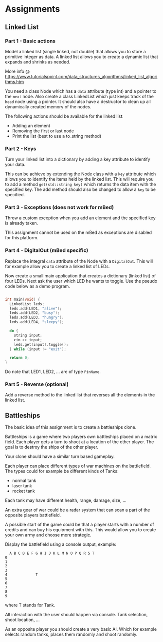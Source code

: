 # Assignments

## Linked List

### Part 1 - Basic actions

Model a linked list (single linked, not double) that allows you to store a primitive integer as data.
A linked list allows you to create a dynamic list that expands and shrinks as needed.

More info @ https://www.tutorialspoint.com/data_structures_algorithms/linked_list_algorithms.htm

You need a class Node which has a `data` attribute (type int) and a pointer to the `next` node.
Also create a class LinkedList which just keeps track of the `head` node using a pointer. It should also
have a destructor to clean up all dynamically created memory of the nodes.

The following actions should be available for the linked list:
* Adding an element
* Removing the first or last node
* Print the list (best to use a to_string method)

### Part 2 - Keys

Turn your linked list into a dictionary by adding a key attribute to identify your data.

This can be achieve by extending the Node class with a `key` attribute which allows you to identify the items held by the linked list.
This will require you to add a method `get(std::string key)` which returns the data item with the specified key.
The add method should also be changed to allow a `key` to be specified.

### Part 3 - Exceptions (does not work for mBed)

Throw a custom exception when you add an element and the specified key is already taken.

This assignment cannot be used on the mBed as exceptions are disabled for this platform.

### Part 4 - DigitalOut (mBed specific)

Replace the integral `data` attribute of the Node with a `DigitalOut`. This will for example allow you to create a linked list of LEDs.

Now create a small main application that creates a dictionary (linked list) of four LEDs. Next ask the user which LED he wants to toggle. Use the pseudo code below as a demo program.

```c++

int main(void) {
  LinkedList leds;
  leds.add(LED1, "alive");
  leds.add(LED2, "busy");
  leds.add(LED3, "hungry");
  leds.add(LED4, "sleepy");

  do {
    string input;
    cin >> input;
    leds.get(input).toggle();
  } while (input != "exit");

  return 0;
}
```

Do note that LED1, LED2, ... are of type `PinName`.

### Part 5 - Reverse (optional)

Add a reverse method to the linked list that reverses all the elements in the linked list.

## Battleships

The basic idea of this assignment is to create a battleships clone.

Battleships is a game where two players own battleships placed on a matrix field.
Each player gets a turn to shoot at a location of the other player. The goal is to
destroy the ships of the other player.

Your clone should have a similar turn based gameplay.

Each player can place different types of war machines on the battlefield. The types
could for example be different kinds of Tanks:
* normal tank
* laser tank
* rocket tank

Each tank may have different health, range, damage, size, ...

An extra gear of war could be a radar system that can scan a part of the opposite players battlefield.

A possible start of the game could be that a player starts with a number of credits and can buy
his equipment with this. This would allow you to create your own army and choose more strategic.

Display the battlefield using a console output, example:
```
  A B C D E F G H I J K L M N O P Q R S T
0
1
2
3
4             T
5
6
7
8
9
```

where T stands for Tank.

All interaction with the user should happen via console. Tank selection, shoot location, ...

As an opposite player you should create a very basic AI. Which for example selects random tanks,
places them randomly and shoot randomly.
